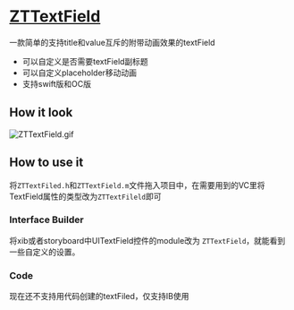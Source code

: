 # [ZTTextField](https://github.com/zhaitong/ZTTextField)

一款简单的支持title和value互斥的附带动画效果的textField

- 可以自定义是否需要textField副标题
- 可以自定义placeholder移动动画
- 支持swift版和OC版

## How it look

![ZTTextField.gif](https://github.com/zhaitong/ZTTextField/blob/master/ZTTextFiled-HybirdDemo/ZTTextField.gif)


## How to use it

将`ZTTextFiled.h`和`ZTTextField.m`文件拖入项目中，在需要用到的VC里将TextField属性的类型改为`ZTTextFileld`即可

### Interface Builder

将xib或者storyboard中UITextField控件的module改为 `ZTTextField`，就能看到一些自定义的设置。

### Code
现在还不支持用代码创建的textFiled，仅支持IB使用
